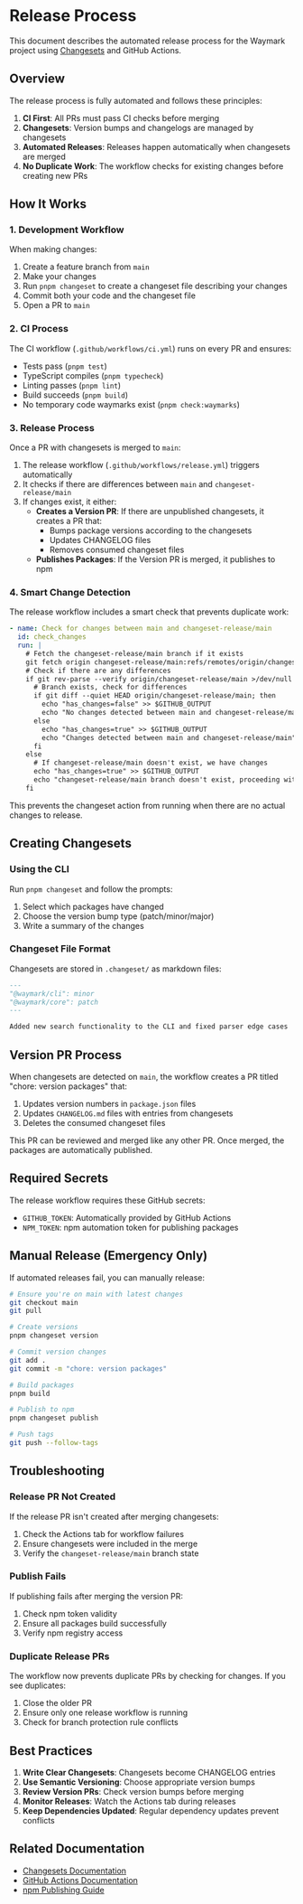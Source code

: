 <!-- :M: tldr: Automated release process using changesets and GitHub Actions -->

# Release Process

This document describes the automated release process for the Waymark project using [Changesets](https://github.com/changesets/changesets) and GitHub Actions.

## Overview

The release process is fully automated and follows these principles:

1. **CI First**: All PRs must pass CI checks before merging
2. **Changesets**: Version bumps and changelogs are managed by changesets
3. **Automated Releases**: Releases happen automatically when changesets are merged
4. **No Duplicate Work**: The workflow checks for existing changes before creating new PRs

## How It Works

### 1. Development Workflow

When making changes:

1. Create a feature branch from `main`
2. Make your changes
3. Run `pnpm changeset` to create a changeset file describing your changes
4. Commit both your code and the changeset file
5. Open a PR to `main`

### 2. CI Process

The CI workflow (`.github/workflows/ci.yml`) runs on every PR and ensures:

- Tests pass (`pnpm test`)
- TypeScript compiles (`pnpm typecheck`)
- Linting passes (`pnpm lint`)
- Build succeeds (`pnpm build`)
- No temporary code waymarks exist (`pnpm check:waymarks`)

### 3. Release Process

Once a PR with changesets is merged to `main`:

1. The release workflow (`.github/workflows/release.yml`) triggers automatically
2. It checks if there are differences between `main` and `changeset-release/main`
3. If changes exist, it either:
   - **Creates a Version PR**: If there are unpublished changesets, it creates a PR that:
     - Bumps package versions according to the changesets
     - Updates CHANGELOG files
     - Removes consumed changeset files
   - **Publishes Packages**: If the Version PR is merged, it publishes to npm

### 4. Smart Change Detection

The release workflow includes a smart check that prevents duplicate work:

```yaml
- name: Check for changes between main and changeset-release/main
  id: check_changes
  run: |
    # Fetch the changeset-release/main branch if it exists
    git fetch origin changeset-release/main:refs/remotes/origin/changeset-release/main || echo "changeset-release/main doesn't exist yet"
    # Check if there are any differences
    if git rev-parse --verify origin/changeset-release/main >/dev/null 2>&1; then
      # Branch exists, check for differences
      if git diff --quiet HEAD origin/changeset-release/main; then
        echo "has_changes=false" >> $GITHUB_OUTPUT
        echo "No changes detected between main and changeset-release/main"
      else
        echo "has_changes=true" >> $GITHUB_OUTPUT
        echo "Changes detected between main and changeset-release/main"
      fi
    else
      # If changeset-release/main doesn't exist, we have changes
      echo "has_changes=true" >> $GITHUB_OUTPUT
      echo "changeset-release/main branch doesn't exist, proceeding with release"
    fi
```

This prevents the changeset action from running when there are no actual changes to release.

## Creating Changesets

### Using the CLI

Run `pnpm changeset` and follow the prompts:

1. Select which packages have changed
2. Choose the version bump type (patch/minor/major)
3. Write a summary of the changes

### Changeset File Format

Changesets are stored in `.changeset/` as markdown files:

```markdown
---
"@waymark/cli": minor
"@waymark/core": patch
---

Added new search functionality to the CLI and fixed parser edge cases
```

## Version PR Process

When changesets are detected on `main`, the workflow creates a PR titled "chore: version packages" that:

1. Updates version numbers in `package.json` files
2. Updates `CHANGELOG.md` files with entries from changesets
3. Deletes the consumed changeset files

This PR can be reviewed and merged like any other PR. Once merged, the packages are automatically published.

## Required Secrets

The release workflow requires these GitHub secrets:

- `GITHUB_TOKEN`: Automatically provided by GitHub Actions
- `NPM_TOKEN`: npm automation token for publishing packages

## Manual Release (Emergency Only)

If automated releases fail, you can manually release:

```bash
# Ensure you're on main with latest changes
git checkout main
git pull

# Create versions
pnpm changeset version

# Commit version changes
git add .
git commit -m "chore: version packages"

# Build packages
pnpm build

# Publish to npm
pnpm changeset publish

# Push tags
git push --follow-tags
```

## Troubleshooting

### Release PR Not Created

If the release PR isn't created after merging changesets:

1. Check the Actions tab for workflow failures
2. Ensure changesets were included in the merge
3. Verify the `changeset-release/main` branch state

### Publish Fails

If publishing fails after merging the version PR:

1. Check npm token validity
2. Ensure all packages build successfully
3. Verify npm registry access

### Duplicate Release PRs

The workflow now prevents duplicate PRs by checking for changes. If you see duplicates:

1. Close the older PR
2. Ensure only one release workflow is running
3. Check for branch protection rule conflicts

## Best Practices

1. **Write Clear Changesets**: Changesets become CHANGELOG entries
2. **Use Semantic Versioning**: Choose appropriate version bumps
3. **Review Version PRs**: Check version bumps before merging
4. **Monitor Releases**: Watch the Actions tab during releases
5. **Keep Dependencies Updated**: Regular dependency updates prevent conflicts

## Related Documentation

- [Changesets Documentation](https://github.com/changesets/changesets)
- [GitHub Actions Documentation](https://docs.github.com/en/actions)
- [npm Publishing Guide](https://docs.npmjs.com/packages-and-modules)